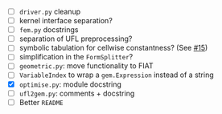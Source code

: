 - [ ] `driver.py` cleanup
 - [ ] kernel interface separation?
- [ ] `fem.py` docstrings
 - [ ] separation of UFL preprocessing?
 - [ ] symbolic tabulation for cellwise constantness? (See [#15](https://github.com/firedrakeproject/tsfc/issues/15))
 - [ ] simplification in the `FormSplitter`?
- [ ] `geometric.py`: move functionality to FIAT
- [ ] `VariableIndex` to wrap a `gem.Expression` instead of a string
- [X] `optimise.py`: module docstring
- [ ] `ufl2gem.py`: comments + docstring
- [ ] Better `README`
